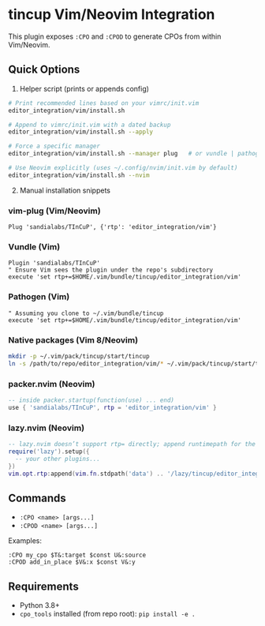 # tincup Vim/Neovim Integration

This plugin exposes `:CPO` and `:CPOD` to generate CPOs from within Vim/Neovim.

## Quick Options

1) Helper script (prints or appends config)

```bash
# Print recommended lines based on your vimrc/init.vim
editor_integration/vim/install.sh

# Append to vimrc/init.vim with a dated backup
editor_integration/vim/install.sh --apply

# Force a specific manager
editor_integration/vim/install.sh --manager plug   # or vundle | pathogen | packer | lazy

# Use Neovim explicitly (uses ~/.config/nvim/init.vim by default)
editor_integration/vim/install.sh --nvim
```

2) Manual installation snippets

### vim-plug (Vim/Neovim)

```vim
Plug 'sandialabs/TInCuP', {'rtp': 'editor_integration/vim'}
```

### Vundle (Vim)

```vim
Plugin 'sandialabs/TInCuP'
" Ensure Vim sees the plugin under the repo's subdirectory
execute 'set rtp+=$HOME/.vim/bundle/tincup/editor_integration/vim'
```

### Pathogen (Vim)

```vim
" Assuming you clone to ~/.vim/bundle/tincup
execute 'set rtp+=$HOME/.vim/bundle/tincup/editor_integration/vim'
```

### Native packages (Vim 8/Neovim)

```bash
mkdir -p ~/.vim/pack/tincup/start/tincup
ln -s /path/to/repo/editor_integration/vim/* ~/.vim/pack/tincup/start/tincup/
```

### packer.nvim (Neovim)

```lua
-- inside packer.startup(function(use) ... end)
use { 'sandialabs/TInCuP', rtp = 'editor_integration/vim' }
```

### lazy.nvim (Neovim)

```lua
-- lazy.nvim doesn’t support rtp= directly; append runtimepath for the plugin
require('lazy').setup({
  -- your other plugins...
})
vim.opt.rtp:append(vim.fn.stdpath('data') .. '/lazy/tincup/editor_integration/vim')
```

## Commands

- `:CPO <name> [args...]`
- `:CPOD <name> [args...]`

Examples:

```vim
:CPO my_cpo $T&:target $const U&:source
:CPOD add_in_place $V&:x $const V&:y
```

## Requirements

- Python 3.8+
- `cpo_tools` installed (from repo root): `pip install -e .`

